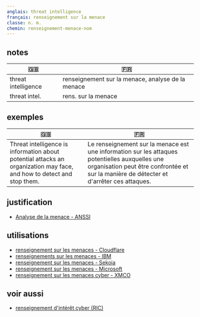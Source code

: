 ```yaml
---
anglais: threat intelligence
français: renseignement sur la menace
classe: n. m.
chemin: renseignement-menace-nom
---
```

## notes

🇬🇧 | 🇫🇷
---|---
threat intelligence | renseignement sur la menace, analyse de la menace
threat intel. | rens. sur la menace

## exemples

🇬🇧 | 🇫🇷
---|---
Threat intelligence is information about potential attacks an organization may face, and how to detect and stop them.|Le renseignement sur la menace est une information sur les attaques potentielles auxquelles une organisation peut être confrontée et sur la manière de détecter et d'arrêter ces attaques.

## justification

- [Analyse de la menace - ANSSI](https://www.ssi.gouv.fr/entreprise/principales-menaces/analyse-de-la-menace/)

## utilisations

- [renseignement sur les menaces - Cloudflare](https://www.cloudflare.com/fr-fr/learning/security/glossary/what-is-threat-intelligence/)
- [renseignements sur les menaces - IBM](https://www.ibm.com/fr-fr/topics/threat-intelligence)
- [renseignement sur les menaces - Sekoia](https://www.sekoia.io/fr/glossaire/quest-ce-que-la-cti/)
- [renseignement sur les menaces - Microsoft](https://learn.microsoft.com/fr-fr/azure/sentinel/understand-threat-intelligence)
- [renseignement sur les menaces cyber - XMCO](https://www.xmco.fr/cyber-threat-intelligence-fr/cyber-threat-intelligence-tout-savoir/)

## voir aussi

- [renseignement d'intérêt cyber (RIC)](RIC-abréviation.html)
